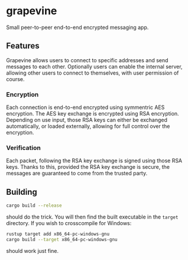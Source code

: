 # grapevine

Small peer-to-peer end-to-end encrypted messaging app.

## Features

Grapevine allows users to connect to specific addresses and send messages
to each other. Optionally users can enable the internal server, allowing
other users to connect to themselves, with user permission of course.

### Encryption

Each connection is end-to-end encrypted using symmentric AES encryption.
The AES key exchange is encrypted using RSA encryption. Depending on
use input, those RSA keys can either be exchanged automatically,
or loaded externally, allowing for full control over the encryption.

### Verification

Each packet, following the RSA key exchange is signed using those RSA keys.
Thanks to this, provided the RSA key exchange is secure, the messages
are guaranteed to come from the trusted party.

## Building

```sh
cargo build --release
```

should do the trick. You will then find the built executable in the `target`
directory. If you wish to crosscompile for Windows:

```sh
rustup target add x86_64-pc-windows-gnu
cargo build --target x86_64-pc-windows-gnu
```

should work just fine.
